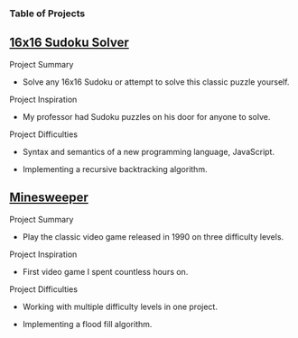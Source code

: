 ### Table of Projects

## [16x16 Sudoku Solver](https://steven-phun.github.io/Steven-Phun/16x16-Sudoku-Solver)

Project Summary

- Solve any 16x16 Sudoku or attempt to solve this classic puzzle yourself.

Project Inspiration 

- My professor had Sudoku puzzles on his door for anyone to solve.

Project Difficulties

- Syntax and semantics of a new programming language, JavaScript.

- Implementing a recursive backtracking algorithm.


## [Minesweeper](https://steven-phun.github.io/Steven-Phun/Minesweeper)

Project Summary

- Play the classic video game released in 1990 on three difficulty levels.

Project Inspiration 

- First video game I spent countless hours on.

Project Difficulties

- Working with multiple difficulty levels in one project.

- Implementing a flood fill algorithm.

